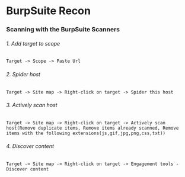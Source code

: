 # BurpSuite Recon 


### Scanning with the BurpSuite Scanners


###### 1\. Add target to scope
```
Target -> Scope -> Paste Url
```


###### 2\. Spider host
```
Target -> Site map -> Right-click on target -> Spider this host
```


###### 3\. Actively scan host
```
Target -> Site map -> Right-click on target -> Actively scan host(Remove duplicate items, Remove items already scanned, Remove items with the following extensions(js,gif,jpg,png,css,txt))
```


###### 4\. Discover content
```
Target -> Site map -> Right-click on target -> Engagement tools - Discover content
```
